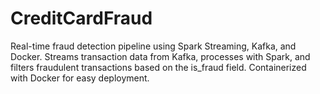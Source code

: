 # CreditCardFraud
Real-time fraud detection pipeline using Spark Streaming, Kafka, and Docker. Streams transaction data from Kafka, processes with Spark, and filters fraudulent transactions based on the is_fraud field. Containerized with Docker for easy deployment.
